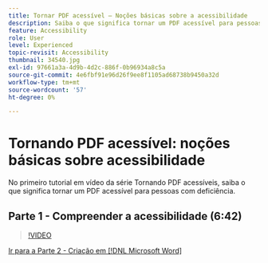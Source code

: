 ```yaml
---
title: Tornar PDF acessível — Noções básicas sobre a acessibilidade
description: Saiba o que significa tornar um PDF acessível para pessoas com deficiência
feature: Accessibility
role: User
level: Experienced
topic-revisit: Accessibility
thumbnail: 34540.jpg
exl-id: 97661a3a-4d9b-4d2c-886f-0b96934a8c5a
source-git-commit: 4e6fbf91e96d26f9ee8f1105ad68738b9450a32d
workflow-type: tm+mt
source-wordcount: '57'
ht-degree: 0%

---
```


# Tornando PDF acessível: noções básicas sobre acessibilidade

No primeiro tutorial em vídeo da série Tornando PDF acessíveis, saiba o que significa tornar um PDF acessível para pessoas com deficiência.

## Parte 1 - Compreender a acessibilidade (6:42)

>[!VIDEO](https://video.tv.adobe.com/v/34540?quality=12&learn=on&hidetitle=true)

[Ir para a Parte 2 - Criação em  [!DNL Microsoft Word]](authoring-in-word.md)